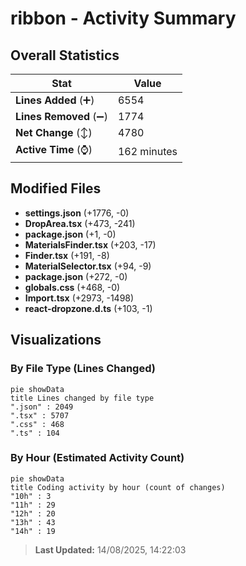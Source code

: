 # ribbon - Activity Summary 

## Overall Statistics

| Stat                   | Value                                                             |
| ---------------------- | ----------------------------------------------------------------- |
| **Lines Added** (➕)   | 6554                                          |
| **Lines Removed** (➖) | 1774                                        |
| **Net Change** (↕)    | 4780                |
| **Active Time** (⌚)   | 162 minutes |


## Modified Files
- **settings.json** (+1776, -0)
- **DropArea.tsx** (+473, -241)
- **package.json** (+1, -0)
- **MaterialsFinder.tsx** (+203, -17)
- **Finder.tsx** (+191, -8)
- **MaterialSelector.tsx** (+94, -9)
- **package.json** (+272, -0)
- **globals.css** (+468, -0)
- **Import.tsx** (+2973, -1498)
- **react-dropzone.d.ts** (+103, -1)

## Visualizations

### By File Type (Lines Changed)

```mermaid
pie showData
title Lines changed by file type
".json" : 2049
".tsx" : 5707
".css" : 468
".ts" : 104
```

### By Hour (Estimated Activity Count)

```mermaid
pie showData
title Coding activity by hour (count of changes)
"10h" : 3
"11h" : 29
"12h" : 20
"13h" : 43
"14h" : 19
```


> **Last Updated:** 14/08/2025, 14:22:03